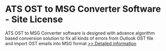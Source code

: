# ATS OST to MSG Converter Software - Site License
ATS OST to MSG Converter software is designed with advance algorithm based conversion solution to fix all kinds of errors from Outlook OST file and import OST emails into MSG format
[>> Detailed information](https://secure.shareit.com/shareit/product.html?productid=300778901&affiliateid=200057808)
